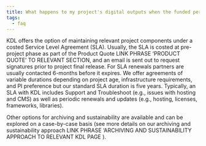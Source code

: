 ```yaml
---
title: What happens to my project's digital outputs when the funded period ends?
tags:
  - faq
---
```


KDL offers the option of maintaining relevant project components under a costed Service Level Agreement (SLA). Usually, the SLA is costed at pre-project phase as part of the Product Quote LINK PHRASE ‘PRODUCT QUOTE’ TO RELEVANT SECTION, and an email is sent out to request signatures prior to project final release. For SLA renewals partners are usually contacted 6-months before it expires. We offer agreements of variable durations depending on project age, infrastructure requirements, and PI preference but our standard SLA duration is five years. Typically, an SLA with KDL includes Support and Troubleshoot (e.g., issues with hosting and CMS) as well as periodic renewals and updates (e.g., hosting, licenses, frameworks, libraries).  

 

Other options for archiving and sustainability are available and can be explored on a case-by-case basis (see more details on our archiving and sustainability approach LINK PHRASE ‘ARCHIVING AND SUSTAINABILITY APPROACH TO RELEVANT KDL PAGE ). 

